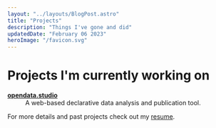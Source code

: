 ```yaml
---
layout: "../layouts/BlogPost.astro"
title: "Projects"
description: "Things I've gone and did"
updatedDate: "February 06 2023"
heroImage: "/favicon.svg"
---
```

# Projects I'm currently working on

<dl>
  <dt>
    <strong>
      <a href="https://opendata.studio" target="_blank">
        opendata.studio
      </a>
    </strong>
  </dt>
  <dd>A web-based declarative data analysis and publication tool.</dd>
</dl>

For more details and past projects check out my [resume](/varvara_efremova_resume.pdf).
